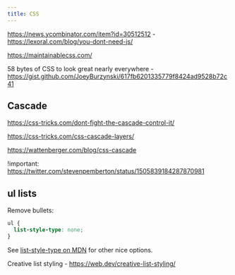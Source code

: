 ```yaml
---
title: CSS
---
```


https://news.ycombinator.com/item?id=30512512 - https://lexoral.com/blog/you-dont-need-js/

https://maintainablecss.com/

58 bytes of CSS to look great nearly everywhere - https://gist.github.com/JoeyBurzynski/617fb6201335779f8424ad9528b72c41

## Cascade

https://css-tricks.com/dont-fight-the-cascade-control-it/

https://css-tricks.com/css-cascade-layers/

https://wattenberger.com/blog/css-cascade

!important: https://twitter.com/stevenpemberton/status/1505839184287870981

## ul lists

Remove bullets:

```css
ul {
  list-style-type: none;
}
```

See [list-style-type on MDN](https://developer.mozilla.org/en-US/docs/Web/CSS/list-style-type) for other nice options.

Creative list styling - https://web.dev/creative-list-styling/
